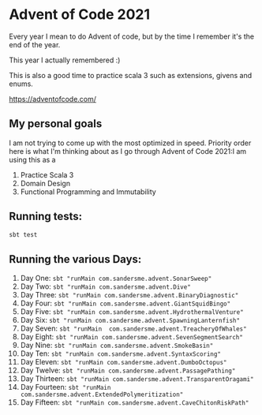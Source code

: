 # Advent of Code 2021

Every year I mean to do Advent of code, but by the time I remember it's the end of the year. 

This year I actually remembered :)

This is also a good time to practice scala 3 such as extensions, givens and enums. 

https://adventofcode.com/

## My personal goals
I am not trying to come up with the most optimized in speed. Priority order here is what I'm thinking
about as I go through Advent of Code 2021:I am using this as a
1. Practice Scala 3
2. Domain Design
3. Functional Programming and Immutability

## Running tests:
```bash
sbt test
```

## Running the various Days:
1. Day One:       `sbt "runMain com.sandersme.advent.SonarSweep"`
2. Day Two:       `sbt "runMain com.sandersme.advent.Dive"`
3. Day Three:     `sbt "runMain com.sandersme.advent.BinaryDiagnostic"`
4. Day Four:      `sbt "runMain com.sandersme.advent.GiantSquidBingo"`
5. Day Five:      `sbt "runMain com.sandersme.advent.HydrothermalVenture"`
6. Day Six:       `sbt "runMain com.sandersme.advent.SpawningLanternfish"`
7. Day Seven:     `sbt "runMain  com.sandersme.advent.TreacheryOfWhales"`
8. Day Eight:     `sbt "runMain com.sandersme.advent.SevenSegmentSearch"`
9. Day Nine:      `sbt "runMain com.sandersme.advent.SmokeBasin"`
10. Day Ten:      `sbt "runMain com.sandersme.advent.SyntaxScoring"`
11. Day Eleven:   `sbt "runMain com.sandersme.advent.DumboOctopus"`
12. Day Twelve:   `sbt "runMain com.sandersme.advent.PassagePathing"`
13. Day Thirteen: `sbt "runMain com.sandersme.advent.TransparentOragami"`
14. Day Fourteen: `sbt "runMain com.sandersme.advent.ExtendedPolymeritization"`
15. Day Fifteen:  `sbt "runMain com.sandersme.advent.CaveChitonRiskPath"`
